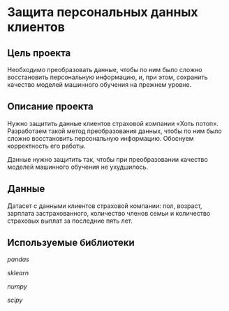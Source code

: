 # Защита персональных данных клиентов

## Цель проекта

Необходимо преобразовать данные, чтобы по ним было сложно восстановить персональную информацию, и, при этом, сохранить качество моделей машинного обучения на прежнем уровне.

## Описание проекта

Нужно защитить данные клиентов страховой компании «Хоть потоп». Разработаем такой метод преобразования данных, чтобы по ним было сложно восстановить персональную информацию. Обоснуем корректность его работы.

Данные нужно защитить так, чтобы при преобразовании качество моделей машинного обучения не ухудшилось.

## Данные

Датасет с данными клиентов страховой компании: пол, возраст, зарплата застрахованного, количество членов семьи и количество страховых выплат за последние пять лет.

## Используемые библиотеки
*pandas*

*sklearn*

*numpy*

*scipy*
